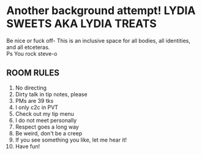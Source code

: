 # Another background attempt!  LYDIA SWEETS AKA LYDIA TREATS
Be nice or fuck off- This is an inclusive space for all bodies, all identities, and all etceteras.  
Ps You rock steve-o

## ROOM RULES
1. No directing
2. Dirty talk in tip notes, please
3. PMs are 39 tks
4. I only c2c in PVT
5. Check out my tip menu
6. I do not meet personally
7. Respect goes a long way
8. Be weird, don't be a creep
9. If you see something you like, let me hear it!
10. Have fun!
